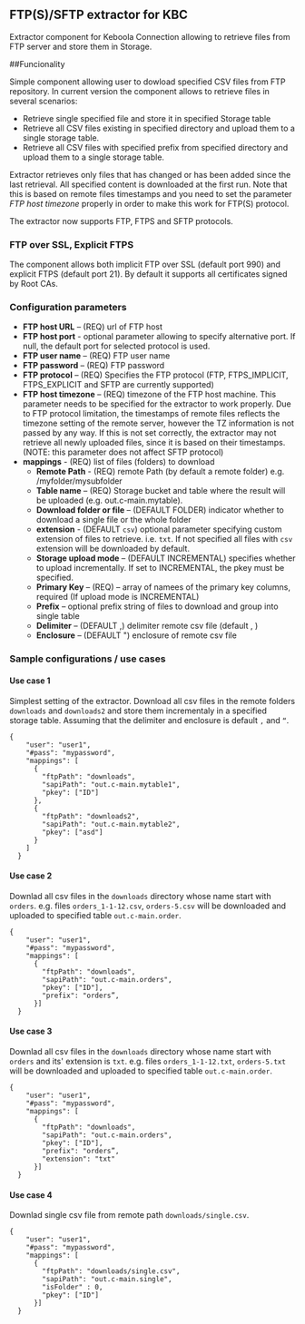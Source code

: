## FTP(S)/SFTP extractor for KBC
Extractor component for Keboola Connection allowing to retrieve files from FTP
server and store them in Storage. 

##Funcionality

Simple component allowing user to dowload specified CSV files from FTP
repository. In current version the component allows to retrieve files
in several scenarios:

- Retrieve	single specified file and store it in specified Storage table 
- Retrieve all CSV files existing in specified directory and upload them to a
	single storage table. 
- Retrieve all CSV files with specified prefix from specified directory and
	upload them to a single storage table. 

Extractor retrieves only files that has changed or has been added since the
last retrieval. All specified content is downloaded at the first run. Note that this is based on remote files timestamps and you need to set the parameter *FTP host timezone*  properly in order to make this work for FTP(S) protocol. 

The extractor now supports FTP, FTPS and SFTP protocols.

### FTP over SSL, Explicit FTPS
The component allows both implicit FTP over SSL (default port 990) and explicit FTPS (default port 21). By default it supports all certificates signed by Root CAs.

### Configuration parameters
- **FTP host URL** – (REQ) url of FTP host
- **FTP host port** - optional parameter allowing to specify alternative port. If null, the default port for selected protocol is used.  
- **FTP user name** – (REQ) FTP user name  
- **FTP password** – (REQ) FTP password 
- **FTP protocol** – (REQ) Specifies the FTP protocol (FTP, FTPS_IMPLICIT, FTPS_EXPLICIT and SFTP are currently supported) 
- **FTP host timezone** – (REQ) timezone of the FTP host machine. This parameter needs to be specified for the extractor to work properly. Due to FTP protocol limitation, the timestamps of remote files reflects the timezone setting of the remote server, however the TZ information is not passed by any way. If this is not set correctly, the extractor may not retrieve all newly uploaded files, since it is based on their timestamps. (NOTE: this parameter does not affect SFTP protocol) 
- **mappings** - (REQ) list of files (folders) to 	download 
    - **Remote Path** - (REQ) remote Path (by default a
		remote folder) e.g. /myfolder/mysubfolder
    - **Table name** – (REQ) Storage bucket and table where the result will be uploaded (e.g. out.c-main.mytable).
    - **Download folder or file** – (DEFAULT FOLDER) indicator whether to
		download a single file or the whole folder 
    - **extension** - (DEFAULT `csv`) optional parameter specifying custom extension of files to retrieve. i.e. `txt`. If not specified all files with `csv` extension will be downloaded by default.
    - **Storage upload mode** – (DEFAULT INCREMENTAL) specifies whether
		to upload incrementally. If set to INCREMENTAL, the pkey must be
		specified. 		 
    - **Primary Key** – (REQ) – array of namees of the primary key columns, required (If upload mode is INCREMENTAL)
    - **Prefix** – optional prefix string of files to	download and group into single table 
    - **Delimiter** – (DEFAULT ,) delimiter remote csv file	(default , ) 
    - **Enclosure** – (DEFAULT ") enclosure of remote csv file

### Sample configurations / use cases

#### Use case 1

Simplest setting of the extractor. Download all
csv files in the remote folders `downloads` and `downloads2` and store
them incrementaly in a specified storage table. Assuming that the
delimiter and enclosure is default `,` and `“`.

    {
        "user": "user1",
        "#pass": "mypassword",
        "mappings": [
          {
            "ftpPath": "downloads",
            "sapiPath": "out.c-main.mytable1",
            "pkey": ["ID"]
          },
          {
            "ftpPath": "downloads2",
            "sapiPath": "out.c-main.mytable2",
            "pkey": ["asd"]
          }
        ]
      }
      
#### Use case 2

Downlad all csv files in the `downloads` directory whose name start with `orders`. e.g. files `orders_1-1-12.csv`, `orders-5.csv` will be downloaded and uploaded to specified table `out.c-main.order`.

    {
        "user": "user1",
        "#pass": "mypassword",
        "mappings": [
          {
            "ftpPath": "downloads",
            "sapiPath": "out.c-main.orders",
            "pkey": ["ID"],
            "prefix": "orders”,
          }]
      }
#### Use case 3

Downlad all csv files in the `downloads` directory whose name start with `orders` and its' extension is `txt`. e.g. files `orders_1-1-12.txt`, `orders-5.txt` will be downloaded and uploaded to specified table `out.c-main.order`.

    {
        "user": "user1",
        "#pass": "mypassword",
        "mappings": [
          {
            "ftpPath": "downloads",
            "sapiPath": "out.c-main.orders",
            "pkey": ["ID"],
            "prefix": "orders”,
            "extension": "txt" 
          }]
      }
#### Use case 4
Downlad single csv file from remote path
`downloads/single.csv`. 

    {
        "user": "user1",
        "#pass": "mypassword",
        "mappings": [
          {
            "ftpPath": "downloads/single.csv",
            "sapiPath": "out.c-main.single",
            "isFolder" : 0,
            "pkey": ["ID"]
          }]
      }